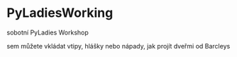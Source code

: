 # PyLadiesWorking
sobotní PyLadies Workshop 

sem můžete vkládat vtipy, hlášky nebo nápady, jak projít dveřmi od Barcleys
